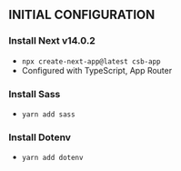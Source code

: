 ## INITIAL CONFIGURATION

### Install Next v14.0.2
* `npx create-next-app@latest csb-app`
* Configured with TypeScript, App Router

### Install Sass
* `yarn add sass`

### Install Dotenv
* `yarn add dotenv`